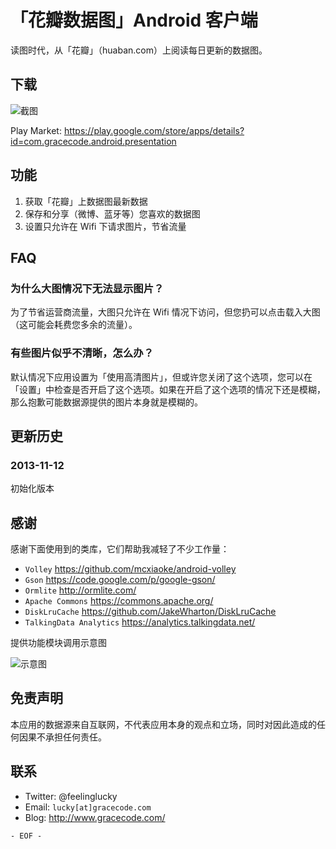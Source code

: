 # 「花瓣数据图」Android 客户端

读图时代，从「花瓣」（huaban.com）上阅读每日更新的数据图。


## 下载

![截图](http://files.gracecode.com/2013_11_13/1384333285@320.png)

Play Market: https://play.google.com/store/apps/details?id=com.gracecode.android.presentation


## 功能

1. 获取「花瓣」上数据图最新数据
2. 保存和分享（微博、蓝牙等）您喜欢的数据图
3. 设置只允许在 Wifi 下请求图片，节省流量


## FAQ

### 为什么大图情况下无法显示图片？

为了节省运营商流量，大图只允许在 Wifi 情况下访问，但您扔可以点击载入大图（这可能会耗费您多余的流量）。

### 有些图片似乎不清晰，怎么办？

默认情况下应用设置为「使用高清图片」，但或许您关闭了这个选项，您可以在「设置」中检查是否开启了这个选项。如果在开启了这个选项的情况下还是模糊，那么抱歉可能数据源提供的图片本身就是模糊的。


## 更新历史

### 2013-11-12

初始化版本


## 感谢

感谢下面使用到的类库，它们帮助我减轻了不少工作量：

* `Volley` https://github.com/mcxiaoke/android-volley
* `Gson` https://code.google.com/p/google-gson/
* `Ormlite` http://ormlite.com/
* `Apache Commons` https://commons.apache.org/
* `DiskLruCache` https://github.com/JakeWharton/DiskLruCache
* `TalkingData Analytics` https://analytics.talkingdata.net/

提供功能模块调用示意图

![示意图](http://files.gracecode.com/2013_11_13/1384333163.png)


## 免责声明

本应用的数据源来自互联网，不代表应用本身的观点和立场，同时对因此造成的任何因果不承担任何责任。

## 联系

* Twitter: @feelinglucky
* Email: `lucky[at]gracecode.com`
* Blog: http://www.gracecode.com/


`- EOF -`